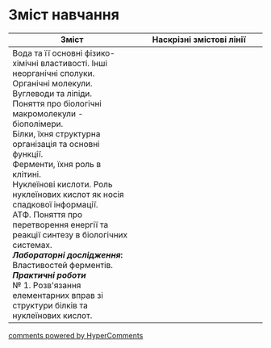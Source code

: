 <div id="hypercomments_widget" class="js-hypercomments-widget invisible"></div>

# Зміст навчання

<table>
  <tr>
    <td width="50%" align="center"><b>Зміст</b></td>
    <td width="50%" align="center"><b>Наскрізні змістові лінії</b></td>
  </tr>
<tbody>
  <tr>
<td width="50%" style="vertical-align:top !important;">
Вода та її основні фізико-хімічні властивості. Інші неорганічні сполуки. Органічні молекули. <br>
Вуглеводи та ліпіди. <br>
Поняття про біологічні макромолекули - біополімери. <br>
Білки, їхня структурна організація та основні функції. <br>
Ферменти, їхня роль в клітині.<br>
Нуклеїнові кислоти. Роль нуклеїнових кислот як носія спадкової інформації. <br>
АТФ. Поняття про перетворення енергії та реакції синтезу в біологічних системах.<br>
<b><i>Лабораторні дослідження</i>:</b><br>
 Властивостей ферментів.<br>
<b><i>Практичні роботи</i></b><br>
№ 1. Розв'язання елементарних вправ зі структури білків та нуклеїнових кислот.

</td>
<td width="50%" style="vertical-align:top !important;">
</td>
  </tr>
 
</table>

<div class="js-hypercomments-container">
<a href="http://hypercomments.com" class="hc-link" title="comments widget">comments powered by HyperComments</a>
</div>